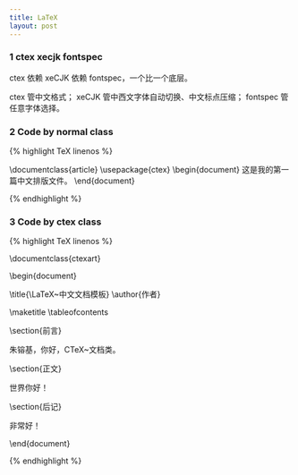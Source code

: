 ```yaml
---
title: LaTeX
layout: post
---
```


### 1 ctex xecjk fontspec

ctex 依赖 xeCJK 依赖 fontspec，一个比一个底层。

ctex 管中文格式；
xeCJK 管中西文字体自动切换、中文标点压缩；
fontspec 管任意字体选择。

### 2 Code by normal class

{% highlight TeX linenos %}

\documentclass{article}
\usepackage{ctex}
\begin{document}
这是我的第一篇中文排版文件。
\end{document}

{% endhighlight %}

### 3 Code by ctex class

{% highlight TeX linenos %}

\documentclass{ctexart}

\begin{document}

\title{\LaTeX~中文文档模板}
\author{作者}

\maketitle
\tableofcontents

\section{前言}

朱镕基，你好，CTeX~文档类。

\section{正文}

世界你好！

\section{后记}

非常好！

\end{document}

{% endhighlight %}